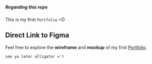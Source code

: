 ##### Regarding this repo

This is my first `Portfolio` =D

**Direct Link to Figma** 
-----
Feel free to explore the **wireframe** and **mockup** of my first [Portfolio](https://www.figma.com/file/HsIzJYMrJsA6s4BXxCANmp/EventTips-Inc.?type=design&node-id=0%3A1&mode=design&t=hpgwlnB4goo9jED7-1https://www.figma.com/file/0xaWMhNipx8pQS1dBK2lhw/portFolio?type=design&node-id=1%3A102&mode=design&t=8AHX43snktFHxfDS-1).

`see ya later alligator =')`